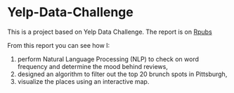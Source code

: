 # Yelp-Data-Challenge

This is a project based on Yelp Data Challenge. The report is on [Rpubs](http://rpubs.com/SijiaLi/235606)

From this report you can see how I:
1. perform Natural Language Processing (NLP) to check on word frequency and determine the mood behind reviews,
2. designed an algorithm to filter out the top 20 brunch spots in Pittsburgh,
3. visualize the places using an interactive map.
